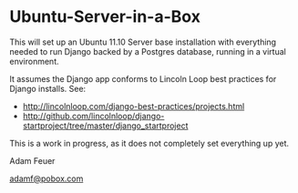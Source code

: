Ubuntu-Server-in-a-Box
======================

This will set up an Ubuntu 11.10 Server base installation with
everything needed to run Django backed by a Postgres database, running
in a virtual environment.

It assumes the Django app conforms to Lincoln Loop best practices for
Django installs. See:

* http://lincolnloop.com/django-best-practices/projects.html
* http://github.com/lincolnloop/django-startproject/tree/master/django_startproject

This is a work in progress, as it does not completely set everything up
yet.

Adam Feuer

adamf@pobox.com

